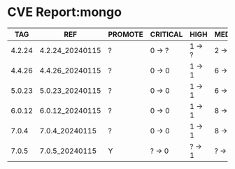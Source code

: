 # CVE Report:mongo
|  TAG   |       REF       | PROMOTE | CRITICAL |  HIGH  | MEDIUM |  LOW   | UNKNOWN |
|--------|-----------------|---------|----------|--------|--------|--------|---------|
| 4.2.24 | 4.2.24_20240115 | ?       | 0 -> ?   | 1 -> ? | 2 -> ? | 1 -> ? | 0 -> ?  |
| 4.4.26 | 4.4.26_20240115 | ?       | 0 -> 0   | 1 -> 1 | 6 -> 2 | 5 -> 1 | 0 -> 0  |
| 5.0.23 | 5.0.23_20240115 | ?       | 0 -> 0   | 1 -> 1 | 6 -> 2 | 5 -> 1 | 0 -> 0  |
| 6.0.12 | 6.0.12_20240115 | ?       | 0 -> 0   | 1 -> 1 | 8 -> 2 | 6 -> 1 | 0 -> 0  |
| 7.0.4  | 7.0.4_20240115  | ?       | 0 -> 0   | 1 -> 1 | 8 -> 2 | 6 -> 1 | 0 -> 0  |
| 7.0.5  | 7.0.5_20240115  | Y       | ? -> 0   | ? -> 1 | ? -> 2 | ? -> 1 | ? -> 0  |
